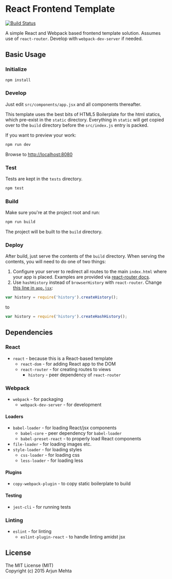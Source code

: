 # React Frontend Template

[![Build Status](https://travis-ci.org/arjunmehta/react-frontend-template.svg)](https://travis-ci.org/arjunmehta/react-frontend-template)

A simple React and Webpack based frontend template solution. Assumes use of `react-router`. Develop with `webpack-dev-server` if needed.

## Basic Usage

### Initialize

```bash
npm install
```


### Develop
Just edit `src/components/app.jsx` and all components thereafter.

This template uses the best bits of HTML5 Boilerplate for the html statics, which pre-exist in the `static` directory. Everything in `static` will get copied over to the `build` directory before the `src/index.js` entry is packed.

If you want to preview your work:

```bash
npm run dev
```

Browse to [http://localhost:8080](http://localhost:8080)

### Test
Tests are kept in the `tests` directory.

```bash
npm test
```


### Build
Make sure you're at the project root and run:
```bash
npm run build
```

The project will be built to the `build` directory.


### Deploy
After build, just serve the contents of the `build` directory. When serving the contents, you will need to do one of two things:

1. Configure your server to redirect all routes to the main `index.html` where your app is placed. Examples are provided via [react-router docs](https://github.com/rackt/react-router/blob/master/docs/guides/basics/Histories.md#createbrowserhistory).
2. Use `hashHistory` instead of `browserHistory` with `react-router`. Change [this line in `app.jsx`](https://github.com/arjunmehta/react-frontend-template/blob/master/src/components/app.jsx#L3):

```javascript
var history = require('history').createHistory();
```

to

```javascript
var history = require('history').createHashHistory();
```


## Dependencies

### React
- `react` - because this is a React-based template
    - `react-dom` - for adding React app to the DOM
    - `react-router` - for creating routes to views
        - `history` - peer dependency of `react-router`

### Webpack
- `webpack` - for packaging
    - `webpack-dev-server` - for development

#### Loaders
- `babel-loader` - for loading React/jsx components
    - `babel-core` - peer dependency for `babel-loader`
    - `babel-preset-react` - to properly load React components
- `file-loader` - for loading images etc.
- `style-loader` - for loading styles
    - `css-loader` - for loading css
    - `less-loader` - for loading less

#### Plugins
- `copy-webpack-plugin` - to copy static boilerplate to build

#### Testing
- `jest-cli` - for running tests

### Linting
- `eslint` - for linting
    - `eslint-plugin-react` - to handle linting amidst jsx


## License
The MIT License (MIT)<br/>
Copyright (c) 2015 Arjun Mehta
